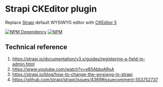 # Strapi CKEditor plugin

Replace [Strapi][1] default WYSIWYG editor with [CKEditor 5][2]

[![NPM Dependency](https://david-dm.org/TechQuery/strapi-plugin-ckeditor.svg)][3]
[![NPM](https://nodei.co/npm/strapi-plugin-ckeditor.png?downloads=true&downloadRank=true&stars=true)][4]

## Technical reference

1. https://strapi.io/documentation/v3.x/guides/registering-a-field-in-admin.html
2. https://www.youtube.com/watch?v=e85AbbyARsA
3. https://strapi.io/blog/how-to-change-the-wysiwyg-in-strapi
4. https://github.com/strapi/strapi/issues/4369#issuecomment-553752737

[1]: https://strapi.io/
[2]: https://ckeditor.com/ckeditor-5/
[3]: https://david-dm.org/TechQuery/strapi-plugin-ckeditor
[4]: https://nodei.co/npm/strapi-plugin-ckeditor/
